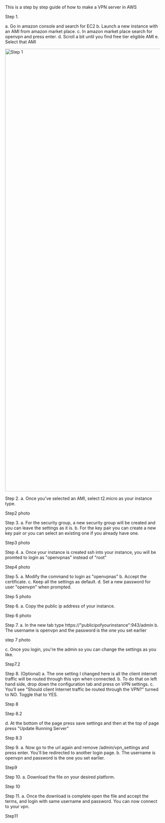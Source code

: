 This is a step by step guide of how to make a VPN server in AWS

Step 1.

a. Go in amazon console and search for EC2
b. Launch a new instance with an AMI from amazon market place.
c. In amazon market place search for openvpn and press enter.
d. Scroll a bit until you find free tier eligible AMI
e. Select that AMI

<img width="1440" alt="Step 1" src="https://github.com/Adya10/cloudprojects/assets/82889880/b16c9ac1-fb21-4858-a369-a9a84b3c63f9">

Step 2.
a. Once you've selected an AMI, select t2.micro as your instance type.

Step2 photo

Step 3.
a. For the security group, a new security group will be created and you can leave the settings as it is.
b. For the key pair you can create a new key pair or you can select an existing one if you already have one.

Step3 photo

Step 4.
a. Once your instance is created ssh into your instance, you will be promted to login as "openvpnas" instead of "root"

Step4 photo

Step 5.
a. Modify the command to login as "openvpnas"
b. Accept the certificate.
c. Keep all the settings as default.
d. Set a new password for user "openvpn" when prompted.

Step 5 photo

Step 6.
a. Copy the public ip address of your instance.

Step 6 photo

Step 7.
a. In the new tab type https://"publicipofyourinstance":943/admin
b. The username is openvpn and the password is the one you set earlier

step 7 photo

c. Once you login, you're the admin so you can change the settings as you like.

Step7.2

Step 8. (Optional)
a. The one setting I changed here is all the client internet traffic will be routed through this vpn when connected.
b. To do that on left hand side, drop down the configuration tab and press on VPN settings.
c. You’ll see "Should client Internet traffic be routed through the VPN?" turned to NO. Toggle that to YES.

Step 8

Step 8.2

d. At the bottom of the page press save settings and then at the top of page press "Update Running Server"

Step 8.3

Step 9.
a. Now go to the url again and remove /admin/vpn_settings and press enter. You'll be redirected to another login page.
b. The username is openvpn and password is the one you set earlier.

Step9

Step 10.
a. Download the file on your desired platform.

Step 10

Step 11.
a. Once the download is complete open the file and accept the terms, and login with same username and password. You can now connect to your vpn.

Step11
